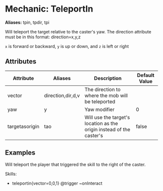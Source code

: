 Mechanic: TeleportIn
====================
**Aliases:** tpin, tpdir, tpi

Will teleport the target relative to the caster's yaw. The direction attribute must be in this format: direction=x,y,z

`x` is forward or backward, `y` is up or down, and `z` is left or right

Attributes
----------

| Attribute | Aliases   | Description | Default Value |
|-----------------------|-----------|-------------------------------------------------------------------------------|---------------|
| vector | direction,dir,d,v | The direction to where the mob will be teleported| |
| yaw | y | Yaw modifier | 0 | 
| targetasorigin | tao | Will use the target's location as the origin instead of the caster's | false |

Examples
--------

Will teleport the player that triggered the skill to the right of the caster.

Skills:
- teleportin{vector=0,0,1} @trigger ~onInteract